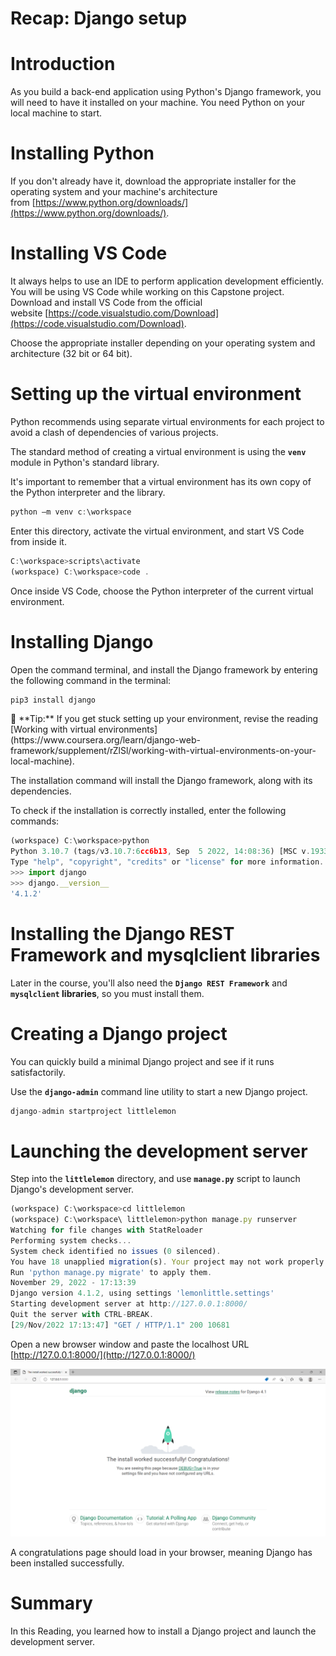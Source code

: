 # Recap: Django setup

# Introduction

As you build a back-end application using Python's Django framework, you will need to have it installed on your machine. You need Python on your local machine to start.

# ****Installing Python****

If you don't already have it, download the appropriate installer for the operating system and your machine's architecture from [https://www.python.org/downloads/](https://www.python.org/downloads/).

# Installing VS Code

It always helps to use an IDE to perform application development efficiently. You will be using VS Code while working on this Capstone project. Download and install VS Code from the official website [https://code.visualstudio.com/Download](https://code.visualstudio.com/Download).

Choose the appropriate installer depending on your operating system and architecture (32 bit or 64 bit).

# ****Setting up the virtual environment****

Python recommends using separate virtual environments for each project to avoid a clash of dependencies of various projects.

The standard method of creating a virtual environment is using the **`venv`** module in Python's standard library.

It's important to remember that a virtual environment has its own copy of the Python interpreter and the library.

```jsx
python –m venv c:\workspace
```

Enter this directory, activate the virtual environment, and start VS Code from inside it.

```jsx
C:\workspace>scripts\activate 
(workspace) C:\workspace>code .
```

Once inside VS Code, choose the Python interpreter of the current virtual environment.

# Installing Django

Open the command terminal, and install the Django framework by entering the following command in the terminal:

```jsx
pip3 install django
```

<aside>
🤔 **Tip:** If you get stuck setting up your environment, revise the reading [Working with virtual environments](https://www.coursera.org/learn/django-web-framework/supplement/rZlSl/working-with-virtual-environments-on-your-local-machine).

</aside>

The installation command will install the Django framework, along with its dependencies.

To check if the installation is correctly installed, enter the following commands:

```jsx
(workspace) C:\workspace>python 
Python 3.10.7 (tags/v3.10.7:6cc6b13, Sep  5 2022, 14:08:36) [MSC v.1933 64 bit (AMD64)] on win32 
Type "help", "copyright", "credits" or "license" for more information. 
>>> import django 
>>> django.__version__ 
'4.1.2'
```

# ****Installing the Django REST Framework and mysqlclient libraries****

Later in the course, you'll also need the **`Django REST Framework`** and **`mysqlclient` libraries**, so you must install them.

# ****Creating a Django project****

You can quickly build a minimal Django project and see if it runs satisfactorily.

Use the **`django-admin`** command line utility to start a new Django project.

```jsx
django-admin startproject littlelemon
```

# ****Launching the development server****

Step into the **`littlelemon`** directory, and use **`manage.py`** script to launch Django's development server.

```jsx
(workspace) C:\workspace>cd littlelemon 
(workspace) C:\workspace\ littlelemon>python manage.py runserver 
Watching for file changes with StatReloader 
Performing system checks... 
System check identified no issues (0 silenced). 
You have 18 unapplied migration(s). Your project may not work properly until you apply the migrations for app(s): admin, auth, contenttypes, sessions. 
Run 'python manage.py migrate' to apply them. 
November 29, 2022 - 17:13:39 
Django version 4.1.2, using settings 'lemonlittle.settings' 
Starting development server at http://127.0.0.1:8000/ 
Quit the server with CTRL-BREAK. 
[29/Nov/2022 17:13:47] "GET / HTTP/1.1" 200 10681
```

Open a new browser window and paste the localhost URL [http://127.0.0.1:8000/](http://127.0.0.1:8000/)

![Untitled](Recap%20Django%20setup%20629993d0dbfc4bfda5e4f3eea37b4759/Untitled.png)

A congratulations page should load in your browser, meaning Django has been installed successfully.

# ****Summary****

In this Reading, you learned how to install a Django project and launch the development server.